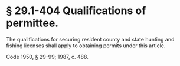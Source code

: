 # § 29.1-404 Qualifications of permittee.

<p>The qualifications for securing resident county and state hunting and fishing licenses shall apply to obtaining permits under this article.</p><p>Code 1950, § 29-99; 1987, c. 488.</p>